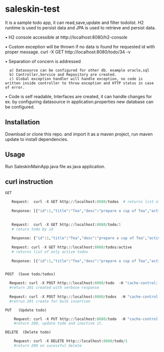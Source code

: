# saleskin-test
It is a sample todo app, it can read,save,update and filter todolist. H2 runtime is used to persist data and JPA is used to retrieve and persist data.

•	H2 console accessible at http://localhost:8080/h2-console

•	Custom exception will be thrown if no data is found for requested id with proper message. curl -X GET http://localhost:8080/todo/34 -v

•	Separation of concern is addressed

      a) Datasource can be configured for other db. example oracle,sql
      b) Controller,Service and Repository are created.
      c) Global exception handler will handle exception, no code is written inside controller to throw exception and HTTP status in case of error.
      
•	Code is self readable, Interfaces are created, it can handle changes for ex. by configuring datasource in application.properties new database can be configured.


## Installation
Download or clone this repo. and import it as a maven project, run maven update to install dependencies.


## Usage
Run SaleskinMainApp.java file as java application.

## curl instruction

```python
GET

   Request:  curl -X GET http://localhost:8080/todos  # returns list of all todos either active or inactive
   
   Response: [{"id":1,"title":"Tea","desc":"prepare a cup of Tea","active":true},{"id":2,"title":"Newspaper","desc":"Read Newspaper daily","active":true},{"id":3,"title":"Call MOM","desc":"say hi to MOM","active":true},{"id":4,"title":"Inactive todo","desc":"Description for Inactive todo","active":false}]
   
   
   Request:  curl -X GET http://localhost:8080/todo/1  
   # return todo by id
   
   Response: {"id":1,"title":"Tea","desc":"prepare a cup of Tea","active":true}
   
   Request: curl -X GET http://localhost:8080/todos/active 
   # returns list of only active todos
   
   Response: [{"id":1,"title":"Tea","desc":"prepare a cup of Tea","active":true},{"id":2,"title":"Newspaper","desc":"Read Newspaper daily","active":true},{"id":3,"title":"Call MOM","desc":"say hi to MOM","active":true}]
   
   ```
  ```python 
POST  (Save todo/todos)

    Request: curl -X POST http://localhost:8080/todo  -H "cache-control: no-cache" -H "Content-Type: application/json" -d "{\"title\":\"Read book\",\"desc\":\"Read book daily at 8PM\"}" -v     
    #return 201 created with verbose response
    
    Request: curl -X POST http://localhost:8080/todos  -H "cache-control: no-cache" -H "Content-Type: application/json" -d "[{\"title\":\"Tea\",\"desc\":\"prepare a cup of Tea\"},{\"title\":\"Newspaper\",\"desc\":\"Read Newspaper daily\"},{\"title\":\"Call MOM\",\"desc\":\"say hi to MOM\"}]"           
    #retrun 201 create for bulk insertion 
 ```
 
```python
PUT   (Update todo)

    Request: curl -X PUT http://localhost:8080/todo  -H "cache-control: no-cache" -H "Content-Type: application/json" -d "{\"title\":\"Read book\",\"desc\":\"Read book daily at 8PM\",\"active\":false}" -v    
    #return 200, update todo and inactive it. 
  ```

```python
DELETE  (Delete todo)

    Request: curl -X DELETE http://localhost:8080/todo/1
    #return 200 on sucessful delete
```    
